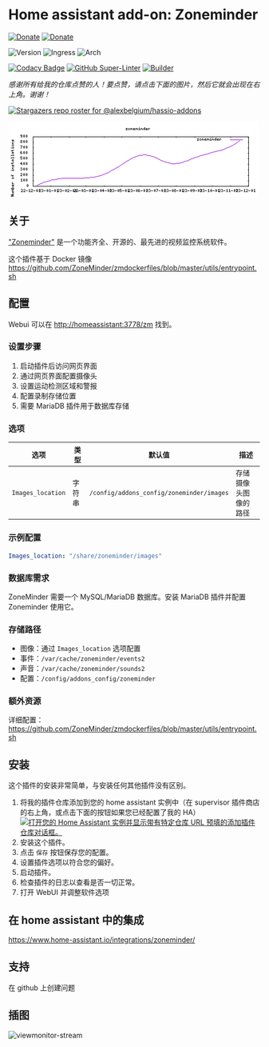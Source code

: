 # Home assistant add-on: Zoneminder

[![Donate][donation-badge]](https://www.buymeacoffee.com/alexbelgium)
[![Donate][paypal-badge]](https://www.paypal.com/donate/?hosted_button_id=DZFULJZTP3UQA)

![Version](https://img.shields.io/badge/dynamic/yaml?label=版本&query=%24.version&url=https%3A%2F%2Fraw.githubusercontent.com%2Falexbelgium%2Fhassio-addons%2Fmaster%2Fzoneminder%2Fconfig.yaml)
![Ingress](https://img.shields.io/badge/dynamic/yaml?label=入口&query=%24.ingress&url=https%3A%2F%2Fraw.githubusercontent.com%2Falexbelgium%2Fhassio-addons%2Fmaster%2Fzoneminder%2Fconfig.yaml)
![Arch](https://img.shields.io/badge/dynamic/yaml?color=success&label=架构&query=%24.arch&url=https%3A%2F%2Fraw.githubusercontent.com%2Falexbelgium%2Fhassio-addons%2Fmaster%2Fzoneminder%2Fconfig.yaml)

[![Codacy Badge](https://app.codacy.com/project/badge/Grade/9c6cf10bdbba45ecb202d7f579b5be0e)](https://www.codacy.com/gh/alexbelgium/hassio-addons/dashboard?utm_source=github.com&utm_medium=referral&utm_content=alexbelgium/hassio-addons&utm_campaign=Badge_Grade)
[![GitHub Super-Linter](https://img.shields.io/github/actions/workflow/status/alexbelgium/hassio-addons/weekly-supelinter.yaml?label=Lint%20code%20base)](https://github.com/alexbelgium/hassio-addons/actions/workflows/weekly-supelinter.yaml)
[![Builder](https://img.shields.io/github/actions/workflow/status/alexbelgium/hassio-addons/onpush_builder.yaml?label=构建者)](https://github.com/alexbelgium/hassio-addons/actions/workflows/onpush_builder.yaml)

[donation-badge]: https://img.shields.io/badge/Buy%20me%20a%20coffee%20(no%20paypal)-%23d32f2f?logo=buy-me-a-coffee&style=flat&logoColor=white
[paypal-badge]: https://img.shields.io/badge/Buy%20me%20a%20coffee%20with%20Paypal-0070BA?logo=paypal&style=flat&logoColor=white

_感谢所有给我的仓库点赞的人！要点赞，请点击下面的图片，然后它就会出现在右上角。谢谢！_

[![Stargazers repo roster for @alexbelgium/hassio-addons](https://raw.githubusercontent.com/alexbelgium/hassio-addons/master/.github/stars2.svg)](https://github.com/alexbelgium/hassio-addons/stargazers)

![下载量趋势](https://raw.githubusercontent.com/alexbelgium/hassio-addons/master/zoneminder/stats.png)

## 关于

["Zoneminder"](https://zoneminder.com/) 是一个功能齐全、开源的、最先进的视频监控系统软件。

这个插件基于 Docker 镜像 https://github.com/ZoneMinder/zmdockerfiles/blob/master/utils/entrypoint.sh

## 配置

Webui 可以在 <http://homeassistant:3778/zm> 找到。

### 设置步骤

1. 启动插件后访问网页界面
2. 通过网页界面配置摄像头
3. 设置运动检测区域和警报
4. 配置录制存储位置
5. 需要 MariaDB 插件用于数据库存储

### 选项

| 选项 | 类型 | 默认值 | 描述 |
|------|------|--------|-------|
| `Images_location` | 字符串 | `/config/addons_config/zoneminder/images` | 存储摄像头图像的路径 |

### 示例配置

```yaml
Images_location: "/share/zoneminder/images"
```

### 数据库需求

ZoneMinder 需要一个 MySQL/MariaDB 数据库。安装 MariaDB 插件并配置 Zoneminder 使用它。

### 存储路径

- 图像：通过 `Images_location` 选项配置
- 事件：`/var/cache/zoneminder/events2`
- 声音：`/var/cache/zoneminder/sounds2`
- 配置：`/config/addons_config/zoneminder`

### 额外资源

详细配置：https://github.com/ZoneMinder/zmdockerfiles/blob/master/utils/entrypoint.sh

## 安装

这个插件的安装非常简单，与安装任何其他插件没有区别。

1. 将我的插件仓库添加到您的 home assistant 实例中（在 supervisor 插件商店的右上角，或点击下面的按钮如果您已经配置了我的 HA）
   [![打开您的 Home Assistant 实例并显示带有特定仓库 URL 预填的添加插件仓库对话框。](https://my.home-assistant.io/badges/supervisor_add_addon_repository.svg)](https://my.home-assistant.io/redirect/supervisor_add_addon_repository/?repository_url=https%3A%2F%2Fgithub.com%2Falexbelgium%2Fhassio-addons)
1. 安装这个插件。
1. 点击 `保存` 按钮保存您的配置。
1. 设置插件选项以符合您的偏好。
1. 启动插件。
1. 检查插件的日志以查看是否一切正常。
1. 打开 WebUI 并调整软件选项

## 在 home assistant 中的集成

https://www.home-assistant.io/integrations/zoneminder/

## 支持

在 github 上创建问题

## 插图

![viewmonitor-stream](https://user-images.githubusercontent.com/44178713/157933856-33ed3d44-6b91-4ce2-8a9b-daf9b618176c.png)

[repository]: https://github.com/alexbelgium/hassio-addons